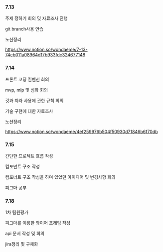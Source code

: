 ### 7.13

주제 정하기 회의 및 자료조사 진행

git branch사용 연습



노션정리

https://www.notion.so/wondaeme/7-13-74cb011a08964d17b933fdc324677148



### 7.14

프론트 코딩 컨벤션 회의

mvp, mlp 및 심화 회의

깃과 지라 사용에 관한 규칙 회의

기술 구현에 대한 자료조사



노션정리

https://www.notion.so/wondaeme/4ef259976b504f50930d71846b6f70db



### 7.15

간단한 프로젝트 흐름 작성

컴포넌트 구조 작성

컴포너트 구조 작성을 하며 있었던 아이디어 및 변경사항 회의

피그마 공부



### 7.18

1차 팀원평가

피그마를 이용한 와이어 프레임 작성

api 문서 작성 및 회의

jira정리 및 구체화